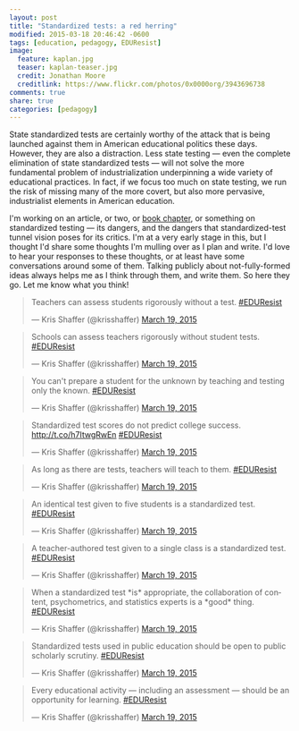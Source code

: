 ```yaml
---
layout: post
title: "Standardized tests: a red herring"
modified: 2015-03-18 20:46:42 -0600
tags: [education, pedagogy, EDUResist]
image:
  feature: kaplan.jpg
  teaser: kaplan-teaser.jpg
  credit: Jonathan Moore
  creditlink: https://www.flickr.com/photos/0x0000org/3943696738
comments: true
share: true
categories: [pedagogy]
---
```


State standardized tests are certainly worthy of the attack that is being launched against them in American educational politics these days. However, they are also a distraction. Less state testing — even the complete elimination of state standardized tests — will not solve the more fundamental problem of industrialization underpinning a wide variety of educational practices. In fact, if we focus too much on state testing, we run the risk of missing many of the more covert, but also more pervasive, industrialist elements in American education.

I'm working on an article, or two, or [book chapter](http://kris.shaffermusic.com/2015/01/im-writing-a-book-dot-dot-dot-i-think/), or something on standardized testing — its dangers, and the dangers that standardized-test tunnel vision poses for its critics. I'm at a very early stage in this, but I thought I'd share some thoughts I'm mulling over as I plan and write. I'd love to hear your responses to these thoughts, or at least have some conversations around some of them. Talking publicly about not-fully-formed ideas always helps me as I think through them, and write them. So here they go. Let me know what you think!

<blockquote class="twitter-tweet" lang="en"><p>Teachers can assess students rigorously without a test. <a href="https://twitter.com/hashtag/EDUResist?src=hash">#EDUResist</a></p>&mdash; Kris Shaffer (@krisshaffer) <a href="https://twitter.com/krisshaffer/status/578391225817964545">March 19, 2015</a></blockquote>
<script async src="//platform.twitter.com/widgets.js" charset="utf-8"></script>

<blockquote class="twitter-tweet" lang="en"><p>Schools can assess teachers rigorously without student tests. <a href="https://twitter.com/hashtag/EDUResist?src=hash">#EDUResist</a></p>&mdash; Kris Shaffer (@krisshaffer) <a href="https://twitter.com/krisshaffer/status/578391320437211136">March 19, 2015</a></blockquote>
<script async src="//platform.twitter.com/widgets.js" charset="utf-8"></script>

<blockquote class="twitter-tweet" lang="en"><p>You can&#39;t prepare a student for the unknown by teaching and testing only the known. <a href="https://twitter.com/hashtag/EDUResist?src=hash">#EDUResist</a></p>&mdash; Kris Shaffer (@krisshaffer) <a href="https://twitter.com/krisshaffer/status/578391588629442560">March 19, 2015</a></blockquote>
<script async src="//platform.twitter.com/widgets.js" charset="utf-8"></script>

<blockquote class="twitter-tweet" lang="en"><p>Standardized test scores do not predict college success. <a href="http://t.co/h7ItwgRwEn">http://t.co/h7ItwgRwEn</a> <a href="https://twitter.com/hashtag/EDUResist?src=hash">#EDUResist</a></p>&mdash; Kris Shaffer (@krisshaffer) <a href="https://twitter.com/krisshaffer/status/578392330262089728">March 19, 2015</a></blockquote>
<script async src="//platform.twitter.com/widgets.js" charset="utf-8"></script>

<blockquote class="twitter-tweet" lang="en"><p>As long as there are tests, teachers will teach to them. <a href="https://twitter.com/hashtag/EDUResist?src=hash">#EDUResist</a></p>&mdash; Kris Shaffer (@krisshaffer) <a href="https://twitter.com/krisshaffer/status/578392485300342784">March 19, 2015</a></blockquote>
<script async src="//platform.twitter.com/widgets.js" charset="utf-8"></script>

<blockquote class="twitter-tweet" lang="en"><p>An identical test given to five students is a standardized test. <a href="https://twitter.com/hashtag/EDUResist?src=hash">#EDUResist</a></p>&mdash; Kris Shaffer (@krisshaffer) <a href="https://twitter.com/krisshaffer/status/578392642158874624">March 19, 2015</a></blockquote>
<script async src="//platform.twitter.com/widgets.js" charset="utf-8"></script>

<blockquote class="twitter-tweet" lang="en"><p>A teacher-authored test given to a single class is a standardized test. <a href="https://twitter.com/hashtag/EDUResist?src=hash">#EDUResist</a></p>&mdash; Kris Shaffer (@krisshaffer) <a href="https://twitter.com/krisshaffer/status/578392810530820096">March 19, 2015</a></blockquote>
<script async src="//platform.twitter.com/widgets.js" charset="utf-8"></script>

<blockquote class="twitter-tweet" lang="en"><p>When a standardized test *is* appropriate, the collaboration of content, psychometrics, and statistics experts is a *good* thing. <a href="https://twitter.com/hashtag/EDUResist?src=hash">#EDUResist</a></p>&mdash; Kris Shaffer (@krisshaffer) <a href="https://twitter.com/krisshaffer/status/578393143453749248">March 19, 2015</a></blockquote>
<script async src="//platform.twitter.com/widgets.js" charset="utf-8"></script>

<blockquote class="twitter-tweet" lang="en"><p>Standardized tests used in public education should be open to public scholarly scrutiny. <a href="https://twitter.com/hashtag/EDUResist?src=hash">#EDUResist</a></p>&mdash; Kris Shaffer (@krisshaffer) <a href="https://twitter.com/krisshaffer/status/578393413491425281">March 19, 2015</a></blockquote>
<script async src="//platform.twitter.com/widgets.js" charset="utf-8"></script>

<blockquote class="twitter-tweet" lang="en"><p>Every educational activity — including an assessment — should be an opportunity for learning. <a href="https://twitter.com/hashtag/EDUResist?src=hash">#EDUResist</a></p>&mdash; Kris Shaffer (@krisshaffer) <a href="https://twitter.com/krisshaffer/status/578393556462624770">March 19, 2015</a></blockquote>
<script async src="//platform.twitter.com/widgets.js" charset="utf-8"></script>
